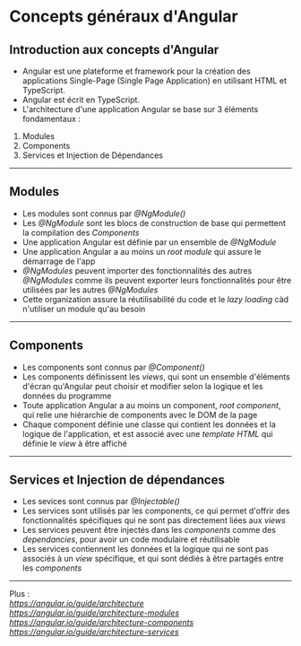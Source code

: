 # Concepts généraux d'Angular

## Introduction aux concepts d'Angular

* Angular est une plateforme et framework pour la création des applications Single-Page (Single Page Application) en utilisant HTML et TypeScript.
* Angular est écrit en TypeScript.
* L'architecture d'une application Angular se base sur 3 éléments fondamentaux :<br>
1. Modules
2. Components
3. Services et Injection de Dépendances

---

## Modules

* Les modules sont connus par _@NgModule()_
* Les _@NgModule_ sont les blocs de construction de base qui permettent la compilation des _Components_
* Une application Angular est définie par un ensemble de _@NgModule_
* Une application Angular a au moins un _root module_ qui assure le démarrage de l'app
* _@NgModules_ peuvent importer des fonctionnalités des autres _@NgModules_ comme ils peuvent exporter leurs fonctionnalités pour être utilisées par les autres _@NgModules_
* Cette organization assure la réutilisabilité du code et le _lazy loading_ càd n'utiliser un module qu'au besoin

---

## Components

* Les components sont connus par _@Component()_
* Les components définissent les _views_, qui sont un ensemble d'éléments d'écran qu'Angular peut choisir et modifier selon la logique et les données du programme
* Toute application Angular a au moins un component, _root component_, qui relie une hiérarchie de components avec le DOM de la page
* Chaque component définie une classe qui contient les données et la logique de l'application, et est associé avec une _template HTML_ qui définie le _view_ à être affiché

---

## Services et Injection de dépendances

* Les sevices sont connus par _@Injectable()_
* Les services sont utilisés par les components, ce qui permet d'offrir des fonctionnalités spécifiques qui ne sont pas directement liées aux _views_
* Les services peuvent être injectés dans les _components_ comme des _dependancies_, pour avoir un code modulaire et réutilisable
* Les services contiennent les données et la logique qui ne sont pas associés à un _view_ spécifique, et qui sont dédiés à être partagés entre les _components_
 
---

Plus :<br>
<i>https://angular.io/guide/architecture <br>
<i>https://angular.io/guide/architecture-modules <br>
<i>https://angular.io/guide/architecture-components <br>
<i>https://angular.io/guide/architecture-services